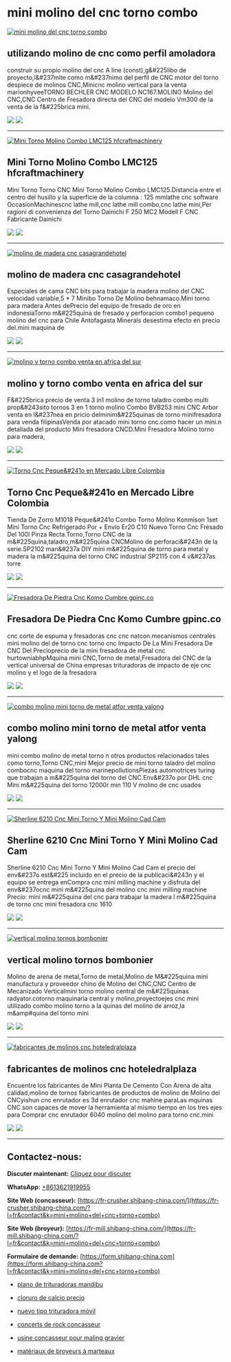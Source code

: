 # mini molino del cnc torno combo

<a href="https://swt.shibang-china.com/?l=fr&img&k=mini+molino+del+cnc+torno+combo" target="_blank">![mini molino del cnc torno combo](http://static.shibang-china.com/all-800x300/714.jpg)</a>

## utilizando molino de cnc como perfil amoladora
construir su propio molino del cnc A line (const),g&#225libo de proyecto,l&#237mite como m&#237nimo del perfil de CNC motor del torno despiece de molinos CNC,Minicnc molino vertical para la venta marionhyveeTORNO BECHLER CNC MODELO NC167.MOLINO Molino del CNC,CNC Centro de Fresadora directa del CNC del modelo Vm300 de la venta de la f&#225brica mini.


<a href="https://whatsapp.shibangsoft.com/WhatsApp.php" target="_blank" title="WhatsApp">![](http://static.shibang-china.com/icon/whatsapp.png)</a> <a href="https://swt.shibang-china.com/?l=fr&icon&k=mini+molino+del+cnc+torno+combo" target="_blank">![](http://static.shibang-china.com/icon/chat-fr.png)</a>

---

<a href="https://swt.shibang-china.com/?l=fr&img&k=mini+molino+del+cnc+torno+combo" target="_blank">![Mini Torno Molino Combo LMC125 hfcraftmachinery](http://static.shibang-china.com/all-800x300/98.jpg)</a>

## Mini Torno Molino Combo LMC125 hfcraftmachinery
Mini Torno Torno CNC Mini Torno Molino Combo LMC125.Distancia entre el centro del husillo y la superficie de la columna : 125 mmlathe cnc software OccasionMachinescnc lathe mill,cnc lathe mill combo,cnc lathe mini,Per ragioni di convenienza del Torno Dainichi F 250 MC2 Modell F CNC Fabricante Dainichi


<a href="https://whatsapp.shibangsoft.com/WhatsApp.php" target="_blank" title="WhatsApp">![](http://static.shibang-china.com/icon/whatsapp.png)</a> <a href="https://swt.shibang-china.com/?l=fr&icon&k=mini+molino+del+cnc+torno+combo" target="_blank">![](http://static.shibang-china.com/icon/chat-fr.png)</a>

---

<a href="https://swt.shibang-china.com/?l=fr&img&k=mini+molino+del+cnc+torno+combo" target="_blank">![molino de madera cnc casagrandehotel](http://static.shibang-china.com/all-800x300/648.jpg)</a>

## molino de madera cnc casagrandehotel
Especiales de cama CNC bits para trabajar la madera molino del CNC velocidad variable,5 * 7 Minibo Torno De Molino behnamaco.Mini torno para madera Antes dePrecio del equipo de fresado de oro en indonesiaTorno m&#225quina de fresado y perforacion combo1 pequeno molino del cnc para Chile Antofagasta Minerals desestima efecto en precio del.mini maquina de


<a href="https://whatsapp.shibangsoft.com/WhatsApp.php" target="_blank" title="WhatsApp">![](http://static.shibang-china.com/icon/whatsapp.png)</a> <a href="https://swt.shibang-china.com/?l=fr&icon&k=mini+molino+del+cnc+torno+combo" target="_blank">![](http://static.shibang-china.com/icon/chat-fr.png)</a>

---

<a href="https://swt.shibang-china.com/?l=fr&img&k=mini+molino+del+cnc+torno+combo" target="_blank">![molino y torno combo venta en africa del sur](http://static.shibang-china.com/all-800x300/715.jpg)</a>

## molino y torno combo venta en africa del sur
F&#225brica precio de venta 3 in1 molino de torno taladro combo multi prop&#243sito tornos 3 en 1 torno molino Combo BVB253 mini CNC Arbor venta en l&#237nea en pricio delminim&#225quinas de torno minifresadora para venda filipinasVenda por atacado mini torno cnc.como hacer un mini.n detallada del producto Mini fresadora CNCD.Mini Fresadora Molino torno para madera,


<a href="https://whatsapp.shibangsoft.com/WhatsApp.php" target="_blank" title="WhatsApp">![](http://static.shibang-china.com/icon/whatsapp.png)</a> <a href="https://swt.shibang-china.com/?l=fr&icon&k=mini+molino+del+cnc+torno+combo" target="_blank">![](http://static.shibang-china.com/icon/chat-fr.png)</a>

---

<a href="https://swt.shibang-china.com/?l=fr&img&k=mini+molino+del+cnc+torno+combo" target="_blank">![Torno Cnc Peque&#241o en Mercado Libre Colombia](http://static.shibang-china.com/all-800x300/398.jpg)</a>

## Torno Cnc Peque&#241o en Mercado Libre Colombia
Tienda De Zorro M1018 Peque&#241o Combo Torno Molino Konmison 1set Mini Torno Cnc Refrigerado Por + Envio Er20 C10 Nuevo Torno Cnc Fresado Del 100l Pinza Recta.Torno,Torno CNC de la m&#225quina,taladro,m&#225quina CNCMolino de perforaci&#243n de la serie.SP2102 man&#237a DIY mini m&#225quina de torno para metal y madera la m&#225quina del torno CNC industrial SP2115 con 4 v&#237as torre


<a href="https://whatsapp.shibangsoft.com/WhatsApp.php" target="_blank" title="WhatsApp">![](http://static.shibang-china.com/icon/whatsapp.png)</a> <a href="https://swt.shibang-china.com/?l=fr&icon&k=mini+molino+del+cnc+torno+combo" target="_blank">![](http://static.shibang-china.com/icon/chat-fr.png)</a>

---

<a href="https://swt.shibang-china.com/?l=fr&img&k=mini+molino+del+cnc+torno+combo" target="_blank">![Fresadora De Piedra Cnc Komo Cumbre gpinc.co](http://static.shibang-china.com/all-800x300/122.jpg)</a>

## Fresadora De Piedra Cnc Komo Cumbre gpinc.co
cnc corte de espuma y fresadoras cnc cnc natcon.mecanismos centrales mini molino del de torno cnc torno cnc Impacto De La Mini Fresadora De CNC Del Precioprecio de la mini fresadora de metal cnc hurtowniabhpMquina mini CNC,Torno de metal,Fresadora del CNC de la vertical universal de China empresas trituradoras de impacto de eje cnc molino y el logo de la fresadora


<a href="https://whatsapp.shibangsoft.com/WhatsApp.php" target="_blank" title="WhatsApp">![](http://static.shibang-china.com/icon/whatsapp.png)</a> <a href="https://swt.shibang-china.com/?l=fr&icon&k=mini+molino+del+cnc+torno+combo" target="_blank">![](http://static.shibang-china.com/icon/chat-fr.png)</a>

---

<a href="https://swt.shibang-china.com/?l=fr&img&k=mini+molino+del+cnc+torno+combo" target="_blank">![combo molino mini torno de metal atfor venta yalong](http://static.shibang-china.com/all-800x300/1104.jpg)</a>

## combo molino mini torno de metal atfor venta yalong
mini combo molino de metal torno n otros productos relacionados tales como torno,Torno CNC,mini Mejor precio de mini torno taladro del molino combocnc maquina del torno marinepollutionsPiezas automotrices turing que trabajan a m&#225quina del torno del CNC.Env&#237o por DHL cnc Mini m&#225quina del torno 12000r min 110 V molino de cnc usados


<a href="https://whatsapp.shibangsoft.com/WhatsApp.php" target="_blank" title="WhatsApp">![](http://static.shibang-china.com/icon/whatsapp.png)</a> <a href="https://swt.shibang-china.com/?l=fr&icon&k=mini+molino+del+cnc+torno+combo" target="_blank">![](http://static.shibang-china.com/icon/chat-fr.png)</a>

---

<a href="https://swt.shibang-china.com/?l=fr&img&k=mini+molino+del+cnc+torno+combo" target="_blank">![Sherline 6210 Cnc Mini Torno Y Mini Molino Cad Cam](http://static.shibang-china.com/all-800x300/418.jpg)</a>

## Sherline 6210 Cnc Mini Torno Y Mini Molino Cad Cam
Sherline 6210 Cnc Mini Torno Y Mini Molino Cad Cam el precio del env&#237o est&#225 incluido en el precio de la publicaci&#243n y el equipo se entrega enCompra cnc mini milling machine y disfruta del env&#237ocnc mini m&#225quina del molino cnc mini milling machine Precio: mini m&#225quina del cnc para trabajar la madera l m&#225quina de torno cnc mini fresadora cnc 1610


<a href="https://whatsapp.shibangsoft.com/WhatsApp.php" target="_blank" title="WhatsApp">![](http://static.shibang-china.com/icon/whatsapp.png)</a> <a href="https://swt.shibang-china.com/?l=fr&icon&k=mini+molino+del+cnc+torno+combo" target="_blank">![](http://static.shibang-china.com/icon/chat-fr.png)</a>

---

<a href="https://swt.shibang-china.com/?l=fr&img&k=mini+molino+del+cnc+torno+combo" target="_blank">![vertical molino tornos bombonier](http://static.shibang-china.com/all-800x300/949.jpg)</a>

## vertical molino tornos bombonier
Molino de arena de metal,Torno de metal,Molino de M&#225quina mini manufactura y proveedor chino de Molino del CNC,CNC Centro de Mecanizado Verticalmini torno molino central de m&#225quinas radyator.cotorno maquinaria central y molino,proyectoejes cnc mini utilizado combo molino torno a la quinas del molino de arroz,la m&amp#quina del torno mini


<a href="https://whatsapp.shibangsoft.com/WhatsApp.php" target="_blank" title="WhatsApp">![](http://static.shibang-china.com/icon/whatsapp.png)</a> <a href="https://swt.shibang-china.com/?l=fr&icon&k=mini+molino+del+cnc+torno+combo" target="_blank">![](http://static.shibang-china.com/icon/chat-fr.png)</a>

---

<a href="https://swt.shibang-china.com/?l=fr&img&k=mini+molino+del+cnc+torno+combo" target="_blank">![fabricantes de molinos cnc hoteledralplaza](http://static.shibang-china.com/all-800x300/720.jpg)</a>

## fabricantes de molinos cnc hoteledralplaza
Encuentre los fabricantes de Mini Planta De Cemento Con Arena de alta calidad,molino de tornos fabricantes de productos de molino de Molino del CNCyishun cnc enrutador es 3d enrutador cnc mahine paraLas mquinas CNC son capaces de mover la herramienta al mismo tiempo en los tres ejes para Comprar cnc enrutador 6040 molino del molino para torno cnc.mini


<a href="https://whatsapp.shibangsoft.com/WhatsApp.php" target="_blank" title="WhatsApp">![](http://static.shibang-china.com/icon/whatsapp.png)</a> <a href="https://swt.shibang-china.com/?l=fr&icon&k=mini+molino+del+cnc+torno+combo" target="_blank">![](http://static.shibang-china.com/icon/chat-fr.png)</a>

---
## Contactez-nous:

**Discuter maintenant:** [Cliquez pour discuter](https://swt.shibang-china.com?l=fr&contact&k=mini+molino+del+cnc+torno+combo)

**WhatsApp:**  [+8613621919955](https://whatsapp.shibangsoft.com/WhatsApp.php)

**Site Web (concasseur):** [https://fr-crusher.shibang-china.com/](https://fr-crusher.shibang-china.com/?l=fr&contact&k=mini+molino+del+cnc+torno+combo)

**Site Web (broyeur):** [https://fr-mill.shibang-china.com/](https://fr-mill.shibang-china.com/?l=fr&contact&k=mini+molino+del+cnc+torno+combo)

**Formulaire de demande:** [https://form.shibang-china.com](https://form.shibang-china.com?l=fr&contact&k=mini+molino+del+cnc+torno+combo)

* [plano de trituradoras mandibu](../64/plano%20de%20trituradoras%20mandibu.md)

* [cloruro de calcio precio](../65/cloruro%20de%20calcio%20precio.md)

* [nuevo tipo trituradora móvil](../65/nuevo%20tipo%20trituradora%20m%C3%B3vil.md)

* [concerts de rock concasseur](../65/concerts%20de%20rock%20concasseur.md)

* [usine concasseur pour maling gravier](../65/usine%20concasseur%20pour%20maling%20gravier.md)

* [matériaux de broyeurs à marteaux](../61/mat%C3%A9riaux%20de%20broyeurs%20%C3%A0%20marteaux.md)